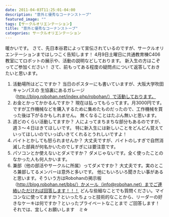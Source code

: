 ```yaml
---
date: 2011-04-03T11:25:01-04:00
description: "意外と優秀なコーナンストーブ"
featured_image: ""
tags: [サークルオリエンテーション]
title: "意外と優秀なコーナンストーブ"
categories: サークルオリエンテーション
---
```


暖かいです。
さて、先日本谷君によって宣伝されているのですが、サークルオリエンテーションまではしつこく告知します！
4月9日土曜日に共通教育棟C406教室にてロボットの展示や、活動の説明などしております。
新入生の方はこぞってご参加ください！
さて、前もってある程度の疑問点について返答しておきたいと思います。
1. 活動場所はどこですか？
当日のポスターにも書いていますが、大阪大学吹田キャンパスの 生協裏にあるガレージ（http://blog.robohan.net/index.php/robohan/）で活動しております。
2. お金とかってかかるんですか？
現在は払ってもらってます。月3000円です。ですが工作機械などを購入するために集めたものだったので、工作機械を買った後は下がるかもしれません。
無くなることはたぶん無いと思います。
3. 週どのくらい活動してますか？
人によってまちまちな部分もあるのですが、週３～４日はきてほしいです。
特に新入生には新しいことをどんどん覚えていってほしいのでいっぱいきてくれるとうれしいですよ！
4. バイトとかしても怒られませんか？
大丈夫ですが、バイトのしすぎで自然消滅した部員が何名かいたのでしすぎには要注意です。
5. パソコンとか使えないとダメですか？
ダメじゃないです。全く使ったことのなかった人も何人かいます。
6. 兼部（他の部活やサークルに所属）ってダメですか？
大丈夫です。実のところ兼部してるメンバーは意外と多いです。
他にもいろいろ聞きたい事があると思います。そういう方はRobohanの掲示板（http://blog.robohan.net/bbs/）かメール（info@robohan.net）までご連絡いただければ回答します！！！
どんな些細なことでも質問ください。マイコンなに使ってますか？といったちょっと技術的なことから、リーダーの好きなケーキは何ですか？といったプライベートなことまで ご回答します！
それでは、宜しくお願いします　ミ☆
